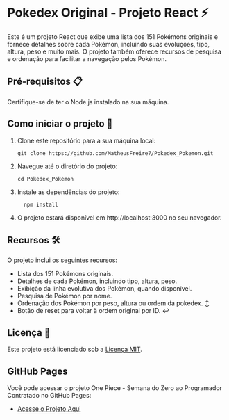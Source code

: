 # Pokedex Original - Projeto React :zap:

Este é um projeto React que exibe uma lista dos 151 Pokémons originais e fornece detalhes sobre cada Pokémon, incluindo suas evoluções, tipo, altura, peso e muito mais. O projeto também oferece recursos de pesquisa e ordenação para facilitar a navegação pelos Pokémon.

## Pré-requisitos 📋

Certifique-se de ter o Node.js instalado na sua máquina.

## Como iniciar o projeto 🚀

1. Clone este repositório para a sua máquina local:

   ```shell
   git clone https://github.com/MatheusFreire7/Pokedex_Pokemon.git
2. Navegue até o diretório do projeto:
   ```shell
   cd Pokedex_Pokemon
3. Instale as dependências do projeto:
   ```shell
     npm install
4. O projeto estará disponível em http://localhost:3000 no seu navegador.

## Recursos :hammer_and_wrench:

O projeto inclui os seguintes recursos:

- Lista dos 151 Pokémons originais.
- Detalhes de cada Pokémon, incluindo tipo, altura, peso.
- Exibição da linha evolutiva dos Pokémon, quando disponível. 
- Pesquisa de Pokémon por nome.
- Ordenação dos Pokémon por peso, altura ou ordem da pokedex. :arrow_up_down:
- Botão de reset para voltar à ordem original por ID. :leftwards_arrow_with_hook:


## Licença 📝
Este projeto está licenciado sob a [Licença MIT](LICENSE).

## GitHub Pages

Você pode acessar o projeto One Piece - Semana do Zero ao Programador Contratado no GitHub Pages:

- [Acesse o Projeto Aqui](https://MatheusFreire7.github.io/Pokedex_Pokemon/)
